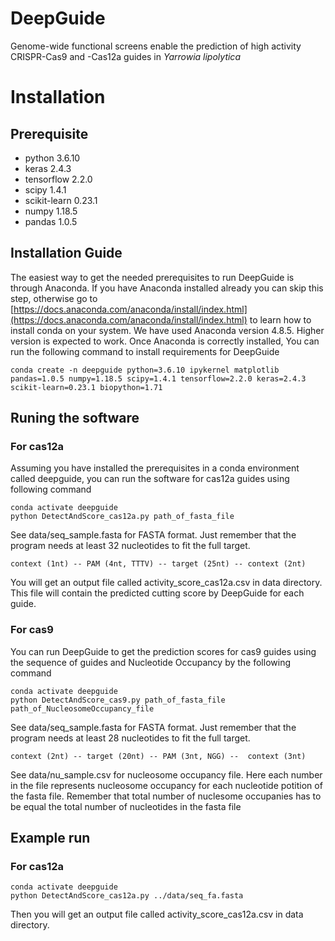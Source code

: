 # DeepGuide
Genome-wide functional screens enable the prediction of high activity CRISPR-Cas9 and -Cas12a guides in _Yarrowia lipolytica_
# Installation
## Prerequisite
- python 3.6.10
- keras 2.4.3
- tensorflow 2.2.0
- scipy 1.4.1
- scikit-learn 0.23.1
- numpy 1.18.5
- pandas 1.0.5
## Installation Guide
The easiest way to get the needed prerequisites to run DeepGuide is through Anaconda. If you have Anaconda installed already you can skip this step, otherwise go to [https://docs.anaconda.com/anaconda/install/index.html](https://docs.anaconda.com/anaconda/install/index.html) to learn how to install conda on your system. We have used Anaconda version 4.8.5. Higher version is expected to work. Once Anaconda is correctly installed, You can run the following command to install requirements for DeepGuide

```
conda create -n deepguide python=3.6.10 ipykernel matplotlib pandas=1.0.5 numpy=1.18.5 scipy=1.4.1 tensorflow=2.2.0 keras=2.4.3 scikit-learn=0.23.1 biopython=1.71
```

## Runing the software
### For cas12a
Assuming you have installed the prerequisites in a conda environment called deepguide, you can run the software for cas12a guides using following command

```
conda activate deepguide
python DetectAndScore_cas12a.py path_of_fasta_file
```
See data/seq_sample.fasta for FASTA format. Just remember that the program needs at least 32 nucleotides to fit the full target.

```
context (1nt) -- PAM (4nt, TTTV) -- target (25nt) -- context (2nt)
```

You will get an output file called activity_score_cas12a.csv in data directory. This file will contain the predicted cutting score by DeepGuide for each guide.

### For cas9
You can run DeepGuide to get the prediction scores for cas9 guides using the sequence of guides and Nucleotide Occupancy by the following command

```
conda activate deepguide
python DetectAndScore_cas9.py path_of_fasta_file path_of_NucleosomeOccupancy_file
```
See data/seq_sample.fasta for FASTA format. Just remember that the program needs at least 28 nucleotides to fit the full target.

```
context (2nt) -- target (20nt) -- PAM (3nt, NGG) --  context (3nt)
```

See data/nu_sample.csv for nucleosome occupancy file. Here each number in the file represents nucleosome occupancy for each nucleotide potition of the fasta file.
Remember that total number of nuclesome occupanies has to be equal the total number of nucleotides in the fasta file

## Example run
### For cas12a
```
conda activate deepguide
python DetectAndScore_cas12a.py ../data/seq_fa.fasta
```
Then you will get an output file called activity_score_cas12a.csv in data directory.
